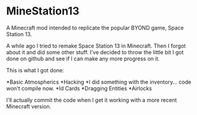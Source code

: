 MineStation13
=============

A Minecraft mod intended to replicate the popular BYOND game, Space Station 13.

A while ago I tried to remake Space Station 13 in Minecraft. Then I forgot about it and did some other stuff. I've decided to throw the little bit I got done on github and see if I can make any more progress on it.

This is what I got done:

*Basic Atmospherics
*Hacking
*I did something with the inventory... code won't compile now.
*Id Cards
*Dragging Entities
*Airlocks

I'll actually commit the code when I get it working with a more recent Minecraft version.
